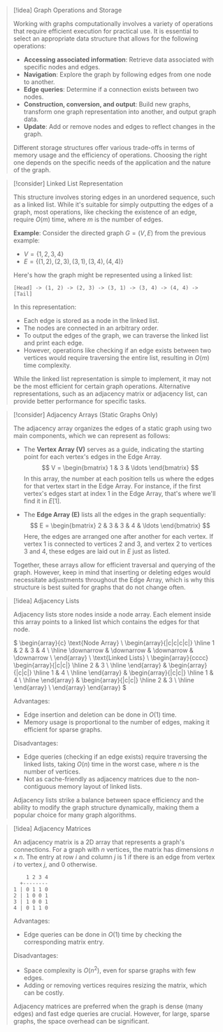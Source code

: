 
> [!idea] Graph Operations and Storage
>
> Working with graphs computationally involves a variety of operations that require efficient execution for practical use. It is essential to select an appropriate data structure that allows for the following operations:
>
> - **Accessing associated information**: Retrieve data associated with specific nodes and edges.
> - **Navigation**: Explore the graph by following edges from one node to another.
> - **Edge queries**: Determine if a connection exists between two nodes.
> - **Construction, conversion, and output**: Build new graphs, transform one graph representation into another, and output graph data.
> - **Update**: Add or remove nodes and edges to reflect changes in the graph.
>
> Different storage structures offer various trade-offs in terms of memory usage and the efficiency of operations. Choosing the right one depends on the specific needs of the application and the nature of the graph.


> [!consider] Linked List Representation
>
> This structure involves storing edges in an unordered sequence, such as a linked list. While it's suitable for simply outputting the edges of a graph, most operations, like checking the existence of an edge, require $O(m)$ time, where $m$ is the number of edges.
>
> **Example**:
> Consider the directed graph $G = (V, E)$ from the previous example:
> - $V = \{1, 2, 3, 4\}$
> - $E = \{(1, 2), (2, 3), (3, 1), (3, 4), (4, 4)\}$
>
> Here's how the graph might be represented using a linked list:
>
> ```
> [Head] -> (1, 2) -> (2, 3) -> (3, 1) -> (3, 4) -> (4, 4) -> [Tail]
> ```
>
> In this representation:
> - Each edge is stored as a node in the linked list.
> - The nodes are connected in an arbitrary order.
> - To output the edges of the graph, we can traverse the linked list and print each edge.
> - However, operations like checking if an edge exists between two vertices would require traversing the entire list, resulting in $O(m)$ time complexity.
>
> While the linked list representation is simple to implement, it may not be the most efficient for certain graph operations. Alternative representations, such as an adjacency matrix or adjacency list, can provide better performance for specific tasks.



> [!consider]  Adjacency Arrays (Static Graphs Only)
>
> The adjacency array organizes the edges of a static graph using two main components, which we can represent as follows:
>
> - The **Vertex Array (V)** serves as a guide, indicating the starting point for each vertex's edges in the Edge Array. 
> $$
> V = \begin{bmatrix}
> 1 & 3 & \ldots
> \end{bmatrix}
> $$
> In this array, the number at each position tells us where the edges for that vertex start in the Edge Array. For instance, if the first vertex's edges start at index 1 in the Edge Array, that's where we'll find it in  $E[1]$.
> 
>
> - The **Edge Array (E)** lists all the edges in the graph sequentially:
> $$
> E = \begin{bmatrix}
> 2 & 3 & 3 & 4 & \ldots
> \end{bmatrix}
> $$
> Here, the edges are arranged one after another for each vertex. If vertex 1 is connected to vertices 2 and 3, and vertex 2 to vertices 3 and 4, these edges are laid out in $E$ just as listed.
>
> Together, these arrays allow for efficient traversal and querying of the graph. However, keep in mind that inserting or deleting edges would necessitate adjustments throughout the Edge Array, which is why this structure is best suited for graphs that do not change often.
 

> [!idea] Adjacency Lists
>
> Adjacency lists store nodes inside a node array. Each element inside this array points to a linked list which contains the edges for that node.
>
> $
> \begin{array}{c}
> \text{Node Array} \\
> \begin{array}{|c|c|c|c|}
> \hline
> 1 & 2 & 3 & 4 \\
> \hline
> \downarrow & \downarrow & \downarrow & \downarrow \\
> \end{array} \\
> \text{Linked Lists} \\
> \begin{array}{cccc}
> \begin{array}{|c|c|}
> \hline
> 2 & 3 \\
> \hline
> \end{array} &
> \begin{array}{|c|c|}
> \hline
> 1 & 4 \\
> \hline
> \end{array} &
> \begin{array}{|c|c|}
> \hline
> 1 & 4 \\
> \hline
> \end{array} &
> \begin{array}{|c|c|}
> \hline
> 2 & 3 \\
> \hline
> \end{array} \\
> \end{array}
> \end{array}
> $
>
> Advantages:
> - Edge insertion and deletion can be done in $O(1)$ time.
> - Memory usage is proportional to the number of edges, making it efficient for sparse graphs.
>
> Disadvantages:
> - Edge queries (checking if an edge exists) require traversing the linked lists, taking $O(n)$ time in the worst case, where $n$ is the number of vertices.
> - Not as cache-friendly as adjacency matrices due to the non-contiguous memory layout of linked lists.
>
> Adjacency lists strike a balance between space efficiency and the ability to modify the graph structure dynamically, making them a popular choice for many graph algorithms.


> [!idea] Adjacency Matrices
>
> An adjacency matrix is a 2D array that represents a graph's connections. For a graph with $n$ vertices, the matrix has dimensions $n \times n$. The entry at row $i$ and column $j$ is 1 if there is an edge from vertex $i$ to vertex $j$, and 0 otherwise.
>
> ```
>     1 2 3 4
>   +--------
> 1 | 0 1 1 0
> 2 | 1 0 0 1
> 3 | 1 0 0 1
> 4 | 0 1 1 0
> ```
>
> Advantages:
> - Edge queries can be done in $O(1)$ time by checking the corresponding matrix entry.
>
> Disadvantages:
> - Space complexity is $O(n^2)$, even for sparse graphs with few edges.
> - Adding or removing vertices requires resizing the matrix, which can be costly.
>
> Adjacency matrices are preferred when the graph is dense (many edges) and fast edge queries are crucial. However, for large, sparse graphs, the space overhead can be significant.
